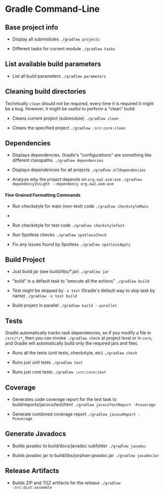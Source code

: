 # Gradle Command-Line

## Base project info

* Display all submodules `./gradlew projects`

* Different tasks for current module `./gradlew tasks`

## List available build parameters

* List all build parameters `./gradlew parameters`

## Cleaning build directories

Technically `clean` should not be required, every time it is required it might be a bug.
However, it might be useful to perform a "clean" build:

* Cleans current project (submodule) `./gradlew clean`

* Cleans the specified project `./gradlew :src:core:clean`

## Dependencies

* Displays dependencies. Gradle's "configurations" are something like different classpaths. `./gradlew dependencies`

* Displays dependencies for all projects `./gradlew allDependencies`

* Analyze why the project depends on `org.ow2.asm:asm` `./gradlew dependencyInsight --dependency org.ow2.asm:asm`


#### Fine Grained Formatting Commands

* Run checkstyle for main (non-test) code `./gradlew checkstyleMain`
* 
* Run checkstyle for test code `./gradlew checkstyleTest`

* Run Spotless checks `./gradlew spotlessCheck`

* Fix any issues found by Spotless `./gradlew spotlessApply`

## Build Project

* Just build jar (see build/libs/*.jar) `./gradlew jar`

* "build" is a default task to "execute all the actions" `./gradlew build`

* Test might be skipped by `-x test` (Gradle's default way to skip task by name) `./gradlew -x test build`

* Build project in parallel `./gradlew build --parallel`

## Tests

Gradle automatically tracks task dependencies, so if you modify a file in `/src/*/*`,
then you can invoke `./gradlew check` at project level or in `core`, and Gradle will automatically
build only the required jars and files.

* Runs all the tests (unit tests, checkstyle, etc) `./gradlew check`

* Runs just unit tests `./gradlew test`

* Runs just core tests `./gradlew :src:core:test`

## Coverage

* Generates code coverage report for the test task to build/reports/jacoco/test/html `./gradlew jacocoTestReport -Pcoverage`

* Generate combined coverage report `./gradlew jacocoReport -Pcoverage`

## Generate Javadocs

* Builds javadoc to build/docs/javadoc subfolder `./gradlew javadoc`

* Builds javadoc jar to build/libs/jorphan-javadoc.jar `./gradlew javadocJar`

## Release Artifacts

* Builds ZIP and TGZ artifacts for the release `./gradlew :src:dist:assemble`

